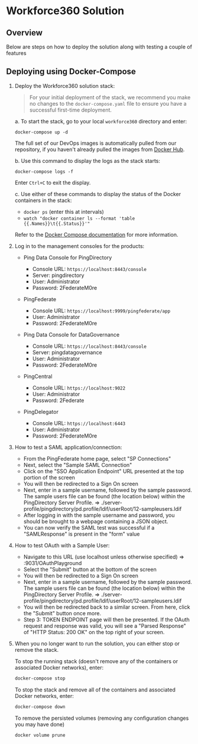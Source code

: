 # Workforce360 Solution

## Overview

Below are steps on how to deploy the solution along with testing a couple of features

## Deploying using Docker-Compose

1. Deploy the Workforce360 solution stack:

   > For your initial deployment of the stack, we recommend you make no changes to the `docker-compose.yaml` file to ensure you have a successful first-time deployment.

   a. To start the stack, go to your local `workforce360` directory and enter:

   ```shell
   docker-compose up -d
   ```

   The full set of our DevOps images is automatically pulled from our repository, if you haven't already pulled the images from [Docker Hub](https://hub.docker.com/u/pingidentity/).

   b. Use this command to display the logs as the stack starts:

   ```shell
   docker-compose logs -f
   ```

   Enter `Ctrl+C` to exit the display.

   c. Use either of these commands to display the status of the Docker containers in the stack:

   * `docker ps` (enter this at intervals)
   * `watch "docker container ls --format 'table {{.Names}}\t{{.Status}}'"`

   Refer to the [Docker Compose documentation](https://docs.docker.com/compose/) for more information.

2. Log in to the management consoles for the products:

   * Ping Data Console for PingDirectory
     * Console URL: `https://localhost:8443/console`
     * Server: pingdirectory
     * User: Administrator
     * Password: 2FederateM0re

   * PingFederate
     * Console URL: `https://localhost:9999/pingfederate/app`
     * User: Administrator
     * Password: 2FederateM0re

   * Ping Data Console for DataGovernance
     * Console URL: `https://localhost:8443/console`
     * Server: pingdatagovernance
     * User: Administrator
     * Password: 2FederateM0re

   * PingCentral
     * Console URL: `https://localhost:9022`
     * User: Administrator
     * Password: 2Federate

   * PingDelegator
     * Console URL: `https://localhost:6443`
     * User: Administrator
     * Password: 2FederateM0re

3. How to test a SAML application/connection:
    - From the PingFederate home page, select "SP Connections"
    - Next, select the "Sample SAML Connection"
    - Click on the "SSO Application Endpoint" URL presented at the top portion of the screen
    - You will then be redirected to a Sign On screen
    - Next, enter in a sample username, followed by the sample password. The sample users file can be found (the location below) within the PingDirectory Server Profile.
      => ./server-profile/pingdirectory/pd.profile/ldif/userRoot/12-sampleusers.ldif
    - After logging in with the sample username and password, you should be brought to a webpage containing a JSON object.
    - You can now verify the SAML test was successful if a "SAMLResponse" is present in the "form" value

4. How to test OAuth with a Sample User:
    - Navigate to this URL (use localhost unless otherwise specified)
      => <hostname>:9031/OAuthPlayground
    - Select the "Submit" button at the bottom of the screen
    - You will then be redirected to a Sign On screen
    - Next, enter in a sample username, followed by the sample password. The sample users file can be found (the location below) within the PingDirectory Server Profile.
      => ./server-profile/pingdirectory/pd.profile/ldif/userRoot/12-sampleusers.ldif
    - You will then be redirected back to a similar screen. From here, click the "Submit" button once more.
    - Step 3: TOKEN ENDPOINT page will then be presented. If the OAuth request and response was valid, you will see a "Parsed Response" of "HTTP Status: 200 OK" on the top right of your screen.

5. When you no longer want to run the solution, you can either stop or remove the stack.

   To stop the running stack (doesn't remove any of the containers or associated Docker networks), enter:

   ```bash
   docker-compose stop
   ```

   To stop the stack and remove all of the containers and associated Docker networks, enter:

   ```bash
   docker-compose down
   ```

   To remove the persisted volumes (removing any configuration changes you may have done)

   ```bash
   docker volume prune
   ```